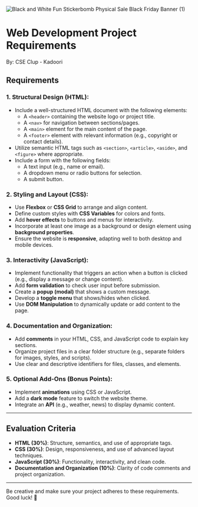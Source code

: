 
![Black and White Fun Stickerbomb Physical Sale Black Friday Banner (1)](https://github.com/user-attachments/assets/8ce1ff97-fca6-4652-bebc-b9eafcabcf05)

# **Web Development Project Requirements**

By: CSE Clup - Kadoori

## **Requirements**

### **1. Structural Design (HTML):**
- Include a well-structured HTML document with the following elements:
  - A `<header>` containing the website logo or project title.
  - A `<nav>` for navigation between sections/pages.
  - A `<main>` element for the main content of the page.
  - A `<footer>` element with relevant information (e.g., copyright or contact details).
- Utilize semantic HTML tags such as `<section>`, `<article>`, `<aside>`, and `<figure>` where appropriate.
- Include a form with the following fields:
  - A text input (e.g., name or email).
  - A dropdown menu or radio buttons for selection.
  - A submit button.

### **2. Styling and Layout (CSS):**
- Use **Flexbox** or **CSS Grid** to arrange and align content.
- Define custom styles with **CSS Variables** for colors and fonts.
- Add **hover effects** to buttons and menus for interactivity.
- Incorporate at least one image as a background or design element using **background properties**.
- Ensure the website is **responsive**, adapting well to both desktop and mobile devices.

### **3. Interactivity (JavaScript):**
- Implement functionality that triggers an action when a button is clicked (e.g., display a message or change content).
- Add **form validation** to check user input before submission.
- Create a **popup (modal)** that shows a custom message.
- Develop a **toggle menu** that shows/hides when clicked.
- Use **DOM Manipulation** to dynamically update or add content to the page.

### **4. Documentation and Organization:**
- Add **comments** in your HTML, CSS, and JavaScript code to explain key sections.
- Organize project files in a clear folder structure (e.g., separate folders for images, styles, and scripts).
- Use clear and descriptive identifiers for files, classes, and elements.

### **5. Optional Add-Ons (Bonus Points):**
- Implement **animations** using CSS or JavaScript.
- Add a **dark mode** feature to switch the website theme.
- Integrate an **API** (e.g., weather, news) to display dynamic content.

---

## **Evaluation Criteria**
- **HTML (30%)**: Structure, semantics, and use of appropriate tags.
- **CSS (30%)**: Design, responsiveness, and use of advanced layout techniques.
- **JavaScript (30%)**: Functionality, interactivity, and clean code.
- **Documentation and Organization (10%)**: Clarity of code comments and project organization.

---

Be creative and make sure your project adheres to these requirements. Good luck! 🚀

